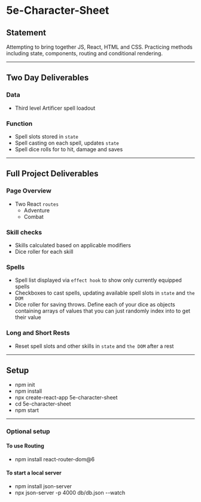 # 5e-Character-Sheet

## Statement
Attempting to bring together JS, React, HTML and CSS. Practicing methods including state, components, routing and conditional rendering.
****
## Two Day Deliverables
### Data
- Third level Artificer spell loadout

### Function
- Spell slots stored in `state`
- Spell casting on each spell, updates `state`
- Spell dice rolls for to hit, damage and saves  
****
## Full Project Deliverables

### Page Overview
- Two React `routes` 
  - Adventure
  - Combat
  
### Skill checks
- Skills calculated based on applicable modifiers 
- Dice roller for each skill

### Spells 
- Spell list displayed via `effect hook` to show only currently equipped spells
- Checkboxes to cast spells, updating available spell slots in `state` and `the DOM`
- Dice roller for saving throws. Define each of your dice as objects containing arrays of values that you can just randomly index into to get their value

### Long and Short Rests
- Reset spell slots and other skills in `state` and `the DOM` after a rest
****
## Setup
- npm init
- npm install
- npx create-react-app 5e-character-sheet
- cd 5e-character-sheet
- npm start
****
### Optional setup
#### To use Routing
- npm install react-router-dom@6
#### To start a local server
- npm install json-server
- npx json-server -p 4000 db/db.json --watch


